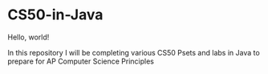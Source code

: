# CS50-in-Java

Hello, world!

In this repository I will be completing various CS50 Psets and labs in Java to prepare for AP Computer Science Principles
